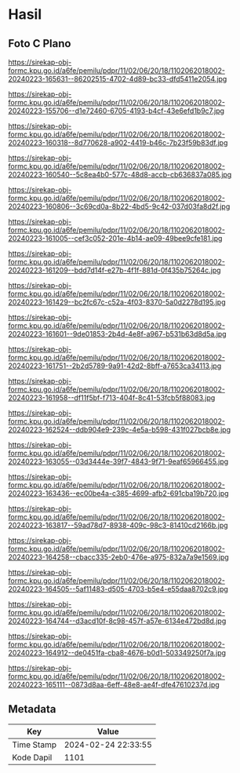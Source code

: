 # Hasil

## Foto C Plano

https://sirekap-obj-formc.kpu.go.id/a6fe/pemilu/pdpr/11/02/06/20/18/1102062018002-20240223-165631--86202515-4702-4d89-bc33-dfd5411e2054.jpg

https://sirekap-obj-formc.kpu.go.id/a6fe/pemilu/pdpr/11/02/06/20/18/1102062018002-20240223-155706--d1e72460-6705-4193-b4cf-43e6efd1b9c7.jpg

https://sirekap-obj-formc.kpu.go.id/a6fe/pemilu/pdpr/11/02/06/20/18/1102062018002-20240223-160318--8d770628-a902-4419-b46c-7b23f59b83df.jpg

https://sirekap-obj-formc.kpu.go.id/a6fe/pemilu/pdpr/11/02/06/20/18/1102062018002-20240223-160540--5c8ea4b0-577c-48d8-accb-cb636837a085.jpg

https://sirekap-obj-formc.kpu.go.id/a6fe/pemilu/pdpr/11/02/06/20/18/1102062018002-20240223-160806--3c69cd0a-8b22-4bd5-9c42-037d03fa8d2f.jpg

https://sirekap-obj-formc.kpu.go.id/a6fe/pemilu/pdpr/11/02/06/20/18/1102062018002-20240223-161005--cef3c052-201e-4b14-ae09-49bee9cfe181.jpg

https://sirekap-obj-formc.kpu.go.id/a6fe/pemilu/pdpr/11/02/06/20/18/1102062018002-20240223-161209--bdd7d14f-e27b-4f1f-881d-0f435b75264c.jpg

https://sirekap-obj-formc.kpu.go.id/a6fe/pemilu/pdpr/11/02/06/20/18/1102062018002-20240223-161429--bc2fc67c-c52a-4f03-8370-5a0d2278d195.jpg

https://sirekap-obj-formc.kpu.go.id/a6fe/pemilu/pdpr/11/02/06/20/18/1102062018002-20240223-161601--9de01853-2b4d-4e8f-a967-b531b63d8d5a.jpg

https://sirekap-obj-formc.kpu.go.id/a6fe/pemilu/pdpr/11/02/06/20/18/1102062018002-20240223-161751--2b2d5789-9a91-42d2-8bff-a7653ca34113.jpg

https://sirekap-obj-formc.kpu.go.id/a6fe/pemilu/pdpr/11/02/06/20/18/1102062018002-20240223-161958--df11f5bf-f713-404f-8c41-53fcb5f88083.jpg

https://sirekap-obj-formc.kpu.go.id/a6fe/pemilu/pdpr/11/02/06/20/18/1102062018002-20240223-162524--ddb904e9-239c-4e5a-b598-431f027bcb8e.jpg

https://sirekap-obj-formc.kpu.go.id/a6fe/pemilu/pdpr/11/02/06/20/18/1102062018002-20240223-163055--03d3444e-39f7-4843-9f71-9eaf65966455.jpg

https://sirekap-obj-formc.kpu.go.id/a6fe/pemilu/pdpr/11/02/06/20/18/1102062018002-20240223-163436--ec00be4a-c385-4699-afb2-691cba19b720.jpg

https://sirekap-obj-formc.kpu.go.id/a6fe/pemilu/pdpr/11/02/06/20/18/1102062018002-20240223-163817--59ad78d7-8938-409c-98c3-81410cd2166b.jpg

https://sirekap-obj-formc.kpu.go.id/a6fe/pemilu/pdpr/11/02/06/20/18/1102062018002-20240223-164258--cbacc335-2eb0-476e-a975-832a7a9e1569.jpg

https://sirekap-obj-formc.kpu.go.id/a6fe/pemilu/pdpr/11/02/06/20/18/1102062018002-20240223-164505--5af11483-d505-4703-b5e4-e55daa8702c9.jpg

https://sirekap-obj-formc.kpu.go.id/a6fe/pemilu/pdpr/11/02/06/20/18/1102062018002-20240223-164744--d3acd10f-8c98-457f-a57e-6134e472bd8d.jpg

https://sirekap-obj-formc.kpu.go.id/a6fe/pemilu/pdpr/11/02/06/20/18/1102062018002-20240223-164912--de0451fa-cba8-4676-b0d1-503349250f7a.jpg

https://sirekap-obj-formc.kpu.go.id/a6fe/pemilu/pdpr/11/02/06/20/18/1102062018002-20240223-165111--0873d8aa-6eff-48e8-ae4f-dfe47610237d.jpg


## Metadata

| Key        | Value               |
| ---------- | ------------------- |
| Time Stamp | 2024-02-24 22:33:55 |
| Kode Dapil | 1101                |



